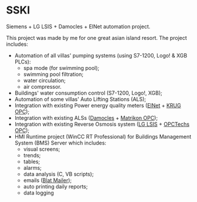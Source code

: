 # SSKI
Siemens + LG LSIS + Damocles + ElNet automation project.

This project was made by me for one great asian island resort. The project includes:
- Automation of all villas' pumping systems (using S7-1200, Logo! & XGB PLCs):
  - spa mode (for swimming pool);
  - swimming pool filtration;
  - water circulation;
  - air compressor.
- Buildings' water consumption control (S7-1200, Logo!, XGB);
- Automation of some villas' Auto Lifting Stations (ALS);
- Integration with existing Power energy quality meters ([ElNet](http://www.elnet.cc/) + [KRUG OPC](https://www.krug2000.ru/));
- Integration with existing ALSs ([Damocles](https://www.hw-group.com/) + [Matrikon OPC](https://www.matrikonopc.com/));
- Integration with existing Reverse Osmosis system ([LG LSIS](https://www.ls-electric.com/) + [OPCTechs OPC](https://www.opctechs.com/));
- HMI Runtime project (WinCC RT Professional) for Buildings Management System (BMS) Server which includes:
  - visual screens;
  - trends;
  - tables;
  - alarms;
  - data analysis (C, VB scripts);
  - emails ([Blat Mailer](https://www.blat.net/));
  - auto printing daily reports;
  - data logging
